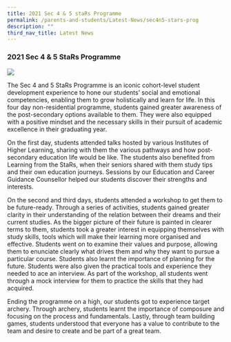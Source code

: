 ```yaml
---
title: 2021 Sec 4 & 5 staRs Programme
permalink: /parents-and-students/Latest-News/sec4n5-stars-prog
description: ""
third_nav_title: Latest News
---
```

### 2021 Sec 4 & 5 StaRs Programme

![](/images/sec4%20and%205%20stars%20programme.gif)

The Sec 4 and 5 StaRs Programme is an iconic cohort-level student development experience to hone our students’ social and emotional competencies, enabling them to grow holistically and learn for life. In this four day non-residential programme, students gained greater awareness of the post-secondary options available to them. They were also equipped with a positive mindset and the necessary skills in their pursuit of academic excellence in their graduating year.

On the first day, students attended talks hosted by various Institutes of Higher Learning, sharing with them the various pathways and how post-secondary education life would be like. The students also benefited from Learning from the StaRs, when their seniors shared with them study tips and their own education journeys. Sessions by our Education and Career Guidance Counsellor helped our students discover their strengths and interests.

On the second and third days, students attended a workshop to get them to be future-ready. Through a series of activities, students gained greater clarity in their understanding of the relation between their dreams and their current studies. As the bigger picture of their future is painted in clearer terms to them, students took a greater interest in equipping themselves with study skills, tools which will make their learning more organised and effective. Students went on to examine their values and purpose, allowing them to enunciate clearly what drives them and why they want to pursue a particular course. Students also learnt the importance of planning for the future. Students were also given the practical tools and experience they needed to ace an interview. As part of the workshop, all students went through a mock interview for them to practice the skills that they had acquired.

Ending the programme on a high, our students got to experience target archery. Through archery, students learnt the importance of composure and focusing on the process and fundamentals. Lastly, through team building games, students understood that everyone has a value to contribute to the team and desire to create and be part of a great team.